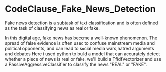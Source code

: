 # CodeClause_Fake_News_Detection
Fake news  detection is a subtask of text classification and is often defined as the task of classifying news as real or fake.



In this digital age, fake news has become a well-known phenomenon. The spread of false evidence is often used to confuse mainstream media and political opponents, and can lead to social media wars,hatred arguments and debates
Here i used python to build a model that can accurately detect whether a piece of news is real or fake. we'll build a TfidfVectorizer and use a PassiveAggressiveClassifier to classify the news "REAL" or "FAKE". 
